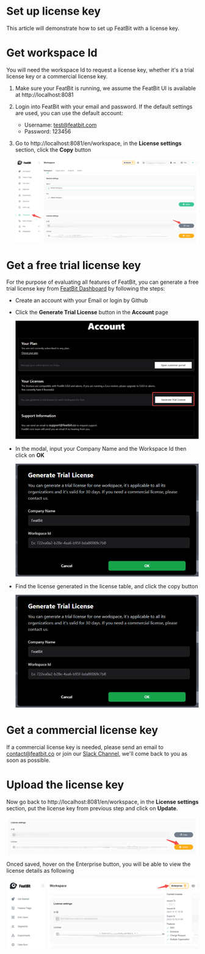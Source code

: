 # Set up license key

This article will demonstrate how to set up FeatBit with a license key.

# Get workspace Id

You will need the workspace Id to request a license key, whether it's a trial license key or a commercial license key. 

1. Make sure your FeatBit is running, we assume the FeatBit UI is available at http://localhost:8081
2. Login into FeatBit with your email and password. If the default settings are used, you can use the default account: 
   - Username: test@featbit.com
   - Password: 123456
  
3. Go to http://localhost:8081/en/workspace, in the **License settings** section, click the **Copy** button
   
   ![](./assets/workspaceid.png)

# Get a free trial license key

For the purpose of evaluating all features of FeatBit, you can generate a free trial license key from [FeatBit Dashboard](https://dashboard.featbit.co/account) by following the steps:

- Create an account with your Email or login by Github
- Click the **Generate Trial License** button in the **Account** page
  
  ![](./assets/request-trial-license1.png)
- In the modal, input your Company Name and the Workspace Id then click on **OK**
  
  ![](./assets/request-trial-license2.png)
- Find the license generated in the license table, and click the copy button
  
  ![](./assets/request-trial-license2.png)

# Get a commercial license key

If a commercial license key is needed, please send an email to [contact@featbit.co](mailto:contact@featbit.co) or join our [Slack Channel](https://join.slack.com/t/featbit/shared_invite/zt-1ew5e2vbb-x6Apan1xZOaYMnFzqZkGNQ), we'll come back to you as soon as possible.

# Upload the license key

Now go back to http://localhost:8081/en/workspace, in the **License settings** section, put the license key from previous step and click on **Update**.

![](./assets/save_license_key.png)

Onced saved, hover on the Enterprise button, you will be able to view the license details as following

![](./assets/check-license.png)